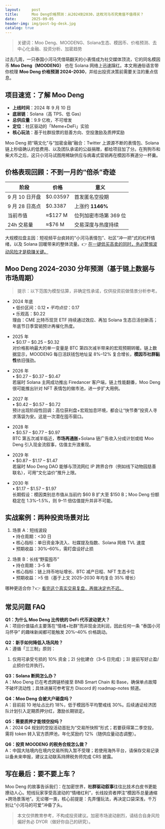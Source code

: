 ```yaml
---
layout:     post
title:      Moo Deng价格预测：从2024到2030，这枚河马币究竟值不值得买？
date:       2025-09-05
header-img: img/post-bg-desk.jpg
catalog: true
---
```


> 关键词：Moo Deng、MOODENG、Solana生态、模因币、价格预测、去中心化金融、投资分析、加密趋势

过去几周，一只泰国小河马凭借萌翻天的小表情成为社交媒体顶流，它的同名模因币 **Moo Deng（MOODENG）** 也在 Solana 网络上迅速蹿红。本文用通俗语言带你梳理 **Moo Deng 价格预测 2024–2030**，并给出投资决策前需要关注的重点信息。

## 项目速览：了解 Moo Deng

- **上线时间**：2024 年 9 月 10 日  
- **底层链**：Solana（高 TPS、低 Gas）  
- **总供应量**：9.9 亿枚，不可增发  
- **定位**：社区驱动的「Meme+DeFi」实验  
- **核心玩法**：基于社群投票的慈善方向、空投激励及质押奖励  

Moo Deng 把“萌文化”与“加密金融”融合：Twitter 上源源不断的表情包、Solana 链上秒级确认的低费用、以及团队承诺的公益捐赠，都给项目加了分。在狗狗币和柴犬币之后，这只小河马试图用稀缺供应与病毒式营销再在模因币赛道分一杯羹。

## 价格表现回顾：不到一月的“倍杀”奇迹

| 阶段 | 价格 | 意义 |
| --- | --- | --- |
| 9 月 10 日开盘 | $0.03597 | 首发匿名空投期 |
| 9 月 28 日高点 | $0.3387 | 上涨约 **1146%** |
| 当前市值 | ≈$127 M | 位列加密市场第 369 位 |
| 24h 交易量 | ≈$76 M | 交易深度与热度持续 |

大规模拉盘主因：短视频平台疯转的“小河马表情包”、社区“冲一把”式的杠杆情绪，以及 Solana 回暖带来的整体流量。👉 [在一键低买高卖的同时，务必警惕波动风险才是稳赚关键。](https://okxdog.com/)

## Moo Deng 2024–2030 分年预测（基于链上数据与市场周期）

> 提示：以下范围为模型估算，非确定性承诺，仅供投资前做情景分析参考。

- 2024 年底  
  • 低价区间：$0.12  
  • 平均点位：$0.17  
  • 乐观高：$0.22  
  理由：CME 比特币现货 ETF 持续通过效应、再加 Solana 生态日活创新高；年底节日季营销预计再催化热度。

- 2025 年  
  • $0.17 – $0.25 – $0.32  
  对价格影响最大的单一变量是 BTC 第四次减半带来的宏观预期转暖。链上数据显示，MOODENG 每日活跃钱包地址呈 8%–12% 复合增长，**模因币社群黏性**依旧强劲。

- 2026 年  
  • $0.27 – $0.37 – $0.47  
  若届时 Solana 主网成功推出 Firedancer 客户端，链上性能翻番，Moo Deng 很可能推出针对 NFT 表情包的做市池，进一步扩大用例。

- 2027 年  
  • $0.42 – $0.57 – $0.72  
  预计出现阶段性回调：高位获利盘+宏观加息环境，都会让“快节奏”投资人寻求落袋为安。这是一次潜在囤币窗口。

- 2028 年  
  • $0.57 – $0.77 – $0.97  
  BTC 第五次减半临近，**市场再通胀**+Solana 链广告收入分成计划或给 Moo Deng 引入现金流叙事，估值主升浪重现。

- 2029 年  
  • $0.87 – $1.17 – $1.47  
  若届时 Moo Deng DAO 能够与顶流网红 IP 跨界合作（例如线下动物园慈善联名），可用“文化溢价”推升上限。

- 2030 年  
  • $1.17 – $1.57 – $1.97  
  长期假设：模因类别总市值从当前约 $60 B 扩大至 $150 B；Moo Deng 份额稳定在 1.3%–1.5%，则 9–11 倍估值提升并非不可能。

## 实战案例：两种投资场景对比

1. 场景 A：短线波段  
   • 持仓周期：<30 日  
   • 核心指标：单日资金净流入、社媒提及指数、Solana 网络 TVL 速度  
   • 预期收益：30%–60%，需盯盘设好止损

2. 场景 B：长线“野蛮囤币”  
   • 持仓周期：3–5 年  
   • 核心指标：链上持币地址增长、BTC 减产日程、NFT 生态卡位  
   • 预期收益：>5 倍（基于上文 2025–2030 年均复合 35% 增长）

哪种更适合你？👉 [看完这个真实交易复盘，再做决定也不迟。](https://okxdog.com/)

## 常见问题 FAQ

**Q1：为什么 Moo Deng 比传统的 DeFi 代币波动更大？**  
A：项目价值锚点主要落在“情绪+社群”而非现金流利润，因此任何一条 “泰国小河马怀孕” 的趣味新闻都可能触发 20%–40% 价格跳动。

**Q2：新手如何降低入场风险？**  
A：遵循「三三制」原则：  
1) 仅用可承受亏损的 10% 资金；2) 分批建仓（3–5 日完成）；3) 提前写好止盈/止损价位并执行。

**Q3：Solana 断网怎么办？**  
A：Moo Deng 已在考虑跨链桥接至 BNB Smart Chain 和 Base，确保单点故障不破坏流动性；具体进展可参考官方 Discord 的 roadmap-notes 频道。

**Q4：Moo Deng 会被大户砸盘吗？**  
A：目前前 10 地址占比约 18%，低于模因币平均警戒线 30%。后续通证经济团队计划引入定期质押分红，激励长期锁定。

**Q5：需要质押才能领空投吗？**  
A：2024 Q4 规划的空投活动首批为“交易所快照”形式；若要获得第二季空投，需将 token 转入官方质押池，年化奖励约 12%（随供应量动态调整）。

**Q6：投资 MOODENG 的税务合规怎么做？**  
A：中国大陆境内在境内交易所购入暂不受理；若使用海外平台，请保存交易记录以备未来申报，建议主动联系持牌税务师完成 CRS 披露。

## 写在最后：要不要上车？

Moo Deng 的故事告诉我们：在加密世界，**社群驱动叙事**往往比技术白皮书更能撩动人心。短线玩家享受高波动的“情绪红利”，长线投资者押注“模因币总量通缩+跨场景落地”。无论哪一类，核心前提是：先弄懂玩法，再决定口袋深浅，千万别让“小河马的可爱”冲昏了头。

> 本文仅供教育参考，不构成投资建议。加密市场波动剧烈，请结合自身风险偏好务必 DYOR（做好你自己的研究）。